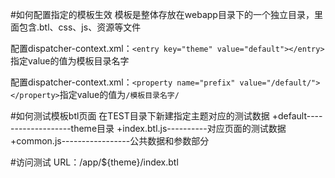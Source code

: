 #如何配置指定的模板生效
模板是整体存放在webapp目录下的一个独立目录，里面包含.btl、css、js、资源等文件

配置dispatcher-context.xml：`<entry key="theme" value="default"></entry>`指定value的值为模板目录名字

配置dispatcher-context.xml：`<property name="prefix" value="/default/"></property>`指定value的值为`/模板目录名字/`

#如何测试模板btl页面
在TEST目录下新建指定主题对应的测试数据
+default-------------------theme目录
	+index.btl.js----------对应页面的测试数据
+common.js-----------------公共数据和参数部分

#访问测试
URL：/app/${theme}/index.btl

